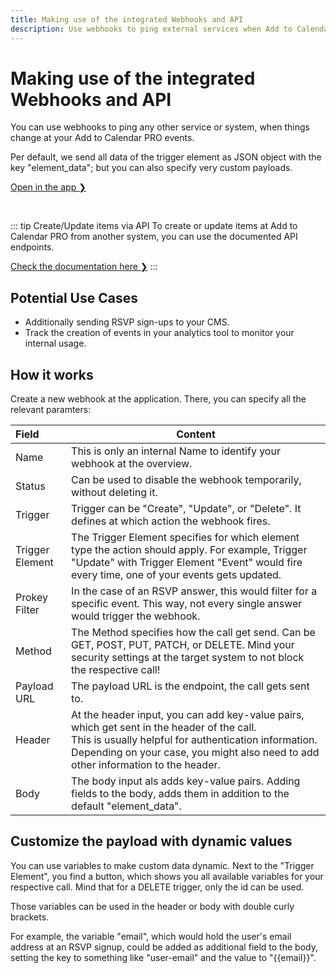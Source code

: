 ```yaml
---
title: Making use of the integrated Webhooks and API
description: Use webhooks to ping external services when Add to Calendar PRO events change. Send custom payloads and integrate with any system.
---
```


# Making use of the integrated Webhooks and API

You can use webhooks to ping any other service or system, when things change at your Add to Calendar PRO events.

Per default, we send all data of the trigger element as JSON object with the key "element_data"; but you can also specify very custom payloads.

[Open in the app ❯](https://app.add-to-calendar-pro.com/webhooks)

<br />

::: tip Create/Update items via API
To create or update items at Add to Calendar PRO from another system, you can use the documented API endpoints.

[Check the documentation here ❯](/api/introduction)
:::

## Potential Use Cases

* Additionally sending RSVP sign-ups to your CMS.
* Track the creation of events in your analytics tool to monitor your internal usage.

## How it works

Create a new webhook at the application.
There, you can specify all the relevant paramters:


| Field           | Content                                                                                                                                                                                                                                      |
| :---------------- | ---------------------------------------------------------------------------------------------------------------------------------------------------------------------------------------------------------------------------------------------- |
| Name            | This is only an internal Name to identify your webhook at the overview.                                                                                                                                                                      |
| Status          | Can be used to disable the webhook temporarily, without deleting it.                                                                                                                                                                         |
| Trigger         | Trigger can be "Create", "Update", or "Delete". It defines at which action the webhook fires.                                                                                                                                                |
| Trigger Element | The Trigger Element specifies for which element type the action should apply. For example, Trigger "Update" with Trigger Element "Event" would fire every time, one of your events gets updated.                                             |
| Prokey Filter   | In the case of an RSVP answer, this would filter for a specific event. This way, not every single answer would trigger the webhook.                                                                                                          |
| Method          | The Method specifies how the call get send. Can be GET, POST, PUT, PATCH, or DELETE. Mind your security settings at the target system to not block the respective call!                                                                      |
| Payload URL     | The payload URL is the endpoint, the call gets sent to.                                                                                                                                                                                      |
| Header          | At the header input, you can add key-value pairs, which get sent in the header of the call.<br />This is usually helpful for authentication information. Depending on your case, you might also need to add other information to the header. |
| Body            | The body input als adds key-value pairs. Adding fields to the body, adds them in addition to the default "element_data".                                                                                                                     |

## Customize the payload with dynamic values

You can use variables to make custom data dynamic. Next to the "Trigger Element", you find a button, which shows you all available variables for your respective call. Mind that for a DELETE trigger, only the id can be used.

Those variables can be used in the header or body with double curly brackets.

For example, the variable "email", which would hold the user's email address at an RSVP signup, could be added as additional field to the body, setting the key to something like "user-email" and the value to "<span v-pre>{{email}}</span>".
